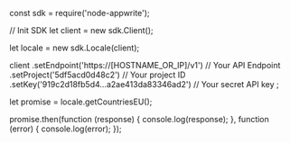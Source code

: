 const sdk = require('node-appwrite');

// Init SDK
let client = new sdk.Client();

let locale = new sdk.Locale(client);

client
    .setEndpoint('https://[HOSTNAME_OR_IP]/v1') // Your API Endpoint
    .setProject('5df5acd0d48c2') // Your project ID
    .setKey('919c2d18fb5d4...a2ae413da83346ad2') // Your secret API key
;

let promise = locale.getCountriesEU();

promise.then(function (response) {
    console.log(response);
}, function (error) {
    console.log(error);
});